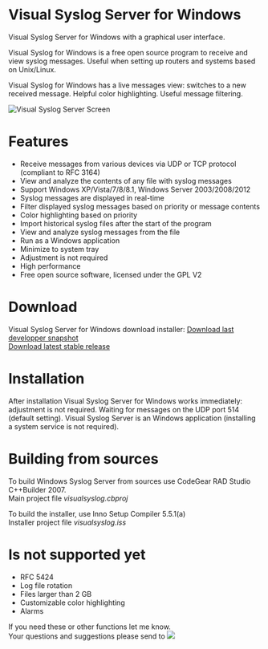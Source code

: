 Visual Syslog Server for Windows
===
Visual Syslog Server for Windows with a graphical user interface.

Visual Syslog for Windows is a free open source program to receive and view syslog messages. Useful when setting up routers and systems based on Unix/Linux.

Visual Syslog for Windows has a live messages view: switches to a new received message. Helpful color highlighting. Useful message filtering.

![Visual Syslog Server Screen](https://github.com/MaxBelkov/visualsyslog/blob/master/screens/screen1.png?raw=true)

Features
===
* Receive messages from various devices via UDP or TCP protocol (compliant to RFC 3164)
* View and analyze the contents of any file with syslog messages
* Support Windows XP/Vista/7/8/8.1, Windows Server 2003/2008/2012
* Syslog messages are displayed in real-time
* Filter displayed syslog messages based on priority or message contents
* Color highlighting based on priority
* Import historical syslog files after the start of the program
* View and analyze syslog messages from the file
* Run as a Windows application
* Minimize to system tray
* Adjustment is not required
* High performance
* Free open source software, licensed under the GPL V2

Download
===
Visual Syslog Server for Windows download installer:
[Download last developper snapshot](https://github.com/MaxBelkov/visualsyslog/blob/master/Output/visualsyslog_setup.exe?raw=true)  
[Download latest stable release](https://github.com/MaxBelkov/visualsyslog/releases/latest)

Installation
===
After installation Visual Syslog Server for Windows works immediately: adjustment is not required.
Waiting for messages on the UDP port 514 (default setting).
Visual Syslog Server is an Windows application (installing a system service is not required).

Building from sources
===
To build Windows Syslog Server from sources use CodeGear RAD Studio C++Builder 2007.  
Main project file _visualsyslog.cbproj_

To build the installer, use Inno Setup Compiler 5.5.1(a)  
Installer project file _visualsyslog.iss_

Is not supported yet
===
* RFC 5424
* Log file rotation
* Files larger than 2 GB
* Customizable color highlighting
* Alarms

If you need these or other functions let me know.  
Your questions and suggestions please send to ![ ](https://github.com/MaxBelkov/visualsyslog/blob/master/screens/m.png?raw=true)
